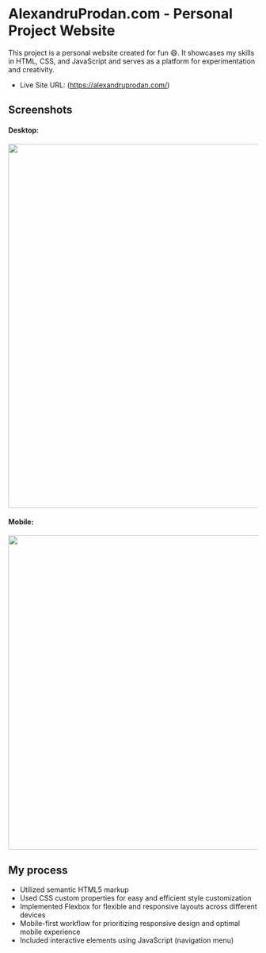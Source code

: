 # AlexandruProdan.com - Personal Project Website

This project is a personal website created for fun 😄. It showcases my skills in HTML, CSS, and JavaScript and serves as a platform for experimentation and creativity.

- Live Site URL: (https://alexandruprodan.com/)

## Screenshots

#### Desktop:
<img src="https://github.com/alexandruprodann/AlexandruProdan.com/assets/100951219/b04dcae1-5400-4fa2-8e9f-640646727671)" width="734"/>

#### Mobile:
<img src="https://github.com/alexandruprodann/AlexandruProdan.com/assets/100951219/fb49b4eb-fc6b-4f14-a92a-9e64d68d8330" height="633"/>


## My process

- Utilized semantic HTML5 markup
- Used CSS custom properties for easy and efficient style customization
- Implemented Flexbox for flexible and responsive layouts across different devices
- Mobile-first workflow for prioritizing responsive design and optimal mobile experience
- Included interactive elements using JavaScript (navigation menu)

